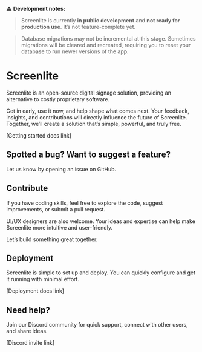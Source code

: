 ⚠️ **Development notes:**  

> Screenlite is currently **in public development** and **not ready for production use**. It’s not feature-complete yet.

> Database migrations may not be incremental at this stage. Sometimes migrations will be cleared and recreated, requiring you to reset your database to run newer versions of the app.

# Screenlite
Screenlite is an open-source digital signage solution, providing an alternative to costly proprietary software.

Get in early, use it now, and help shape what comes next. Your feedback, insights, and contributions will directly influence the future of Screenlite. Together, we’ll create a solution that’s simple, powerful, and truly free.

[Getting started docs link]

## Spotted a bug? Want to suggest a feature?
Let us know by opening an issue on GitHub.

## Contribute
If you have coding skills, feel free to explore the code, suggest improvements, or submit a pull request.

UI/UX designers are also welcome. Your ideas and expertise can help make Screenlite more intuitive and user-friendly.

Let’s build something great together.

## Deployment
Screenlite is simple to set up and deploy. You can quickly configure and get it running with minimal effort.

[Deployment docs link]

## Need help?
Join our Discord community for quick support, connect with other users, and share ideas.

[Discord invite link]